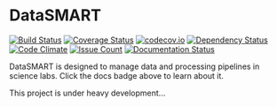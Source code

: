 # DataSMART

[![Build Status](https://travis-ci.org/leelabcnbc/datasmart.svg?branch=master)](https://travis-ci.org/leelabcnbc/datasmart)
[![Coverage Status](https://coveralls.io/repos/github/leelabcnbc/datasmart/badge.svg?branch=master)](https://coveralls.io/github/leelabcnbc/datasmart?branch=master)
[![codecov.io](https://codecov.io/github/leelabcnbc/datasmart/coverage.svg?branch=master)](https://codecov.io/github/leelabcnbc/datasmart?branch=master)
[![Dependency Status](https://gemnasium.com/badges/github.com/leelabcnbc/datasmart.svg)](https://gemnasium.com/github.com/leelabcnbc/datasmart)
[![Code Climate](https://codeclimate.com/github/leelabcnbc/datasmart/badges/gpa.svg)](https://codeclimate.com/github/leelabcnbc/datasmart)
[![Issue Count](https://codeclimate.com/github/leelabcnbc/datasmart/badges/issue_count.svg)](https://codeclimate.com/github/leelabcnbc/datasmart)
[![Documentation Status](http://readthedocs.org/projects/datasmart/badge/?version=latest)](http://datasmart.readthedocs.org/en/latest/?badge=latest)

DataSMART is designed to manage data and processing pipelines in science labs. Click the docs badge above to learn about it.

This project is under heavy development...